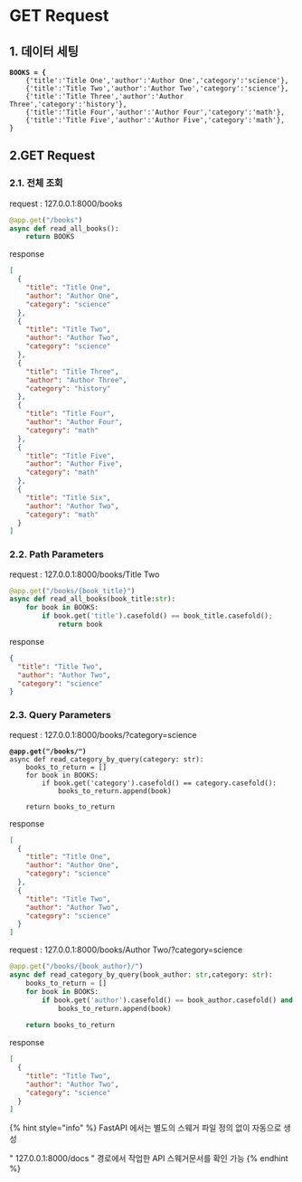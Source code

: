 # GET Request

## 1. 데이터 세팅

<pre class="language-python"><code class="lang-python"><strong>BOOKS = {
</strong>    {'title':'Title One','author':'Author One','category':'science'},
    {'title':'Title Two','author':'Author Two','category':'science'},
    {'title':'Title Three','author':'Author Three','category':'history'},
    {'title':'Title Four','author':'Author Four','category':'math'},
    {'title':'Title Five','author':'Author Five','category':'math'},
}
</code></pre>

## 2.GET Request

### 2.1. 전체 조회

request : 127.0.0.1:8000/books

```python
@app.get("/books")
async def read_all_books():
    return BOOKS
```

response

```json
[
  {
    "title": "Title One",
    "author": "Author One",
    "category": "science"
  },
  {
    "title": "Title Two",
    "author": "Author Two",
    "category": "science"
  },
  {
    "title": "Title Three",
    "author": "Author Three",
    "category": "history"
  },
  {
    "title": "Title Four",
    "author": "Author Four",
    "category": "math"
  },
  {
    "title": "Title Five",
    "author": "Author Five",
    "category": "math"
  },
  {
    "title": "Title Six",
    "author": "Author Two",
    "category": "math"
  }
]
```

### 2.2. Path Parameters

request : 127.0.0.1:8000/books/Title Two

```python
@app.get("/books/{book_title}")
async def read_all_books(book_title:str):
    for book in BOOKS:
        if book.get('title').casefold() == book_title.casefold();
            return book
```

response

```json
{
  "title": "Title Two",
  "author": "Author Two",
  "category": "science"
}
```



### 2.3. Query Parameters

request : 127.0.0.1:8000/books/?category=science

<pre class="language-python"><code class="lang-python"><strong>@app.get("/books/")
</strong>async def read_category_by_query(category: str):
    books_to_return = []
    for book in BOOKS:
        if book.get('category').casefold() == category.casefold():
            books_to_return.append(book)
    
    return books_to_return
</code></pre>

response

```json
[
  {
    "title": "Title One",
    "author": "Author One",
    "category": "science"
  },
  {
    "title": "Title Two",
    "author": "Author Two",
    "category": "science"
  }
]
```



request : 127.0.0.1:8000/books/Author Two/?category=science

```python
@app.get("/books/{book_author}/")
async def read_category_by_query(book_author: str,category: str):
    books_to_return = []
    for book in BOOKS:
        if book.get('author').casefold() == book_author.casefold() and book.get('category').casefold() == category.casefold():
            books_to_return.append(book)
            
    return books_to_return
```

response

```json
[
  {
    "title": "Title Two",
    "author": "Author Two",
    "category": "science"
  }
]
```

{% hint style="info" %}
FastAPI 에서는 별도의 스웨거 파일 정의 없이 자동으로 생성&#x20;

" 127.0.0.1:8000/docs " 경로에서 작업한 API 스웨거문서를 확인 가능
{% endhint %}
